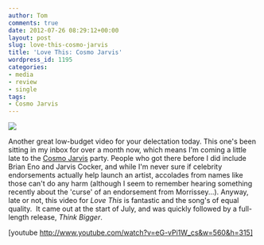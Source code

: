 ```yaml
---
author: Tom
comments: true
date: 2012-07-26 08:29:12+00:00
layout: post
slug: love-this-cosmo-jarvis
title: 'Love This: Cosmo Jarvis'
wordpress_id: 1195
categories:
- media
- review
- single
tags:
- Cosmo Jarvis
---
```


[![](http://eatenbymonsters.files.wordpress.com/2012/07/cosmo-jarvis-think-bigger-album-artwork.jpg)](http://eatenbymonsters.files.wordpress.com/2012/07/cosmo-jarvis-think-bigger-album-artwork.jpg)



Another great low-budget video for your delectation today. This one's been sitting in my inbox for over a month now, which means I'm coming a little late to the [Cosmo Jarvis](http://cosmojarvis.com/) party. People who got there before I did include Brian Eno and Jarvis Cocker, and while I'm never sure if celebrity endorsements actually help launch an artist, accolades from names like those can't do any harm (although I seem to remember hearing something recently about the 'curse' of an endorsement from Morrissey...). Anyway, late or not, this video for _Love This_ is fantastic and the song's of equal quality.  It came out at the start of July, and was quickly followed by a full-length release, _Think Bigger_.

[youtube http://www.youtube.com/watch?v=eG-vPi1W_cs&w=560&h=315]
